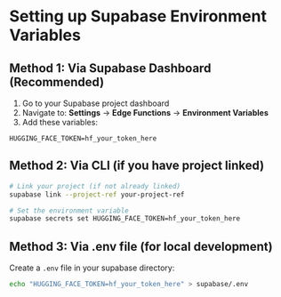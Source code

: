 # Setting up Supabase Environment Variables

## Method 1: Via Supabase Dashboard (Recommended)

1. Go to your Supabase project dashboard
2. Navigate to: **Settings** → **Edge Functions** → **Environment Variables**
3. Add these variables:

```
HUGGING_FACE_TOKEN=hf_your_token_here
```

## Method 2: Via CLI (if you have project linked)

```bash
# Link your project (if not already linked)
supabase link --project-ref your-project-ref

# Set the environment variable
supabase secrets set HUGGING_FACE_TOKEN=hf_your_token_here
```

## Method 3: Via .env file (for local development)

Create a `.env` file in your supabase directory:

```bash
echo "HUGGING_FACE_TOKEN=hf_your_token_here" > supabase/.env
```